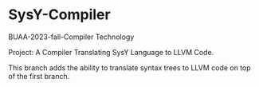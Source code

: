 # SysY-Compiler

BUAA-2023-fall-Compiler Technology 

Project: A Compiler Translating SysY Language to LLVM Code.

This branch adds the ability to translate syntax trees to LLVM code on top of the first branch.
